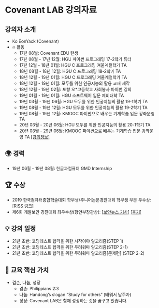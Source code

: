

# Covenant LAB 강의자료

## 강의자 소개
- Ko EonYack (Covenant)
- 🔥 활동
  - 17년 08월: Covenant EDU 탄생
  - 17년 08월 - 17년 12월: HGU 파이썬 프로그래밍 17-2학기 튜터
  - 17년 12월 - 18년 01월: HGU C 프로그래밍 겨울계절학기 TA
  - 18년 08월 - 18년 12월: HGU C 프로그래밍 18-2학기 TA
  - 18년 12월 - 19년 01월: HGU C 프로그래밍 겨울계절학기 TA
  - 18년 12월 - 19년 01월: 모두를 위한 인공지능의 활용 교재 제작
  - 18년 12월 - 19년 02월: 포항 오*고등학교 사회봉사 파이썬 강의
  - 19년 01월 - 19년 01월: HGU 소프트웨어 입문 예비대학 TA  
  - 19년 03월 - 19년 06월: HGU 모두를 위한 인공지능의 활용 19-1학기 TA
  - 19년 08월 - 19년 12월: HGU 모두를 위한 인공지능의 활용 19-2학기 TA
  - 19년 08월 - 19년 12월: KMOOC 파이썬으로 배우는 기계학습 입문 강좌운영 TA 
  - 20년 03월 - 20년 06월: HGU 모두를 위한 인공지능의 활용 20-1학기 TA
  - 20년 03월 - 29년 06월: KMOOC 파이썬으로 배우는 기계학습 입문 강좌운영 TA  [[강의정보]](http://www.kmooc.kr/courses/course-v1:HGUk+HGU05+2020_T1/about)

## 🌍 경력
- 19년 06월 - 19년 08월: 한글과컴퓨터 GMD Internship


## 🏆 수상
- 2019 한국컴퓨터종합학술대회  학부생/주니어논문경진대회 학부생 부분 우수상: [[RISS 링크]]( http://www.riss.kr/search/detail/DetailView.do?p_mat_type=1a0202e37d52c72d&control_no=a6ad7eeb5b6e185ec85d2949c297615a) 
- 제6회 개발보안 경진대회 최우수상(행안부장관상): [[보안뉴스 기사]](https://www.boannews.com/media/view.asp?idx=84167&kind=2) [[후기]](https://covenant.tistory.com/121?category=730893)


## 💡 강의 일정
 - 21년 초반: 코딩테스트 합격을 위한 시작이야 알고리즘(STEP 1)
 - 21년 초반: 코딩테스트 합격을 위한 두려워마 알고리즘(STEP 2-1) 
 - 21년 초반: 코딩테스트 합격을 위한 두려워마 알고리즘[문제편] (STEP 2-2) 




## 💎 교육 핵심 가치
- 겸손, 나눔, 성장
  - 겸손: Philippians 2:3
  - 나눔: Handong’s slogan “Study for others” (배워서 남주자)
  - 성장: Covenant LAB은 함께 성장하는 것을 꿈꾸고 있습니다. 
